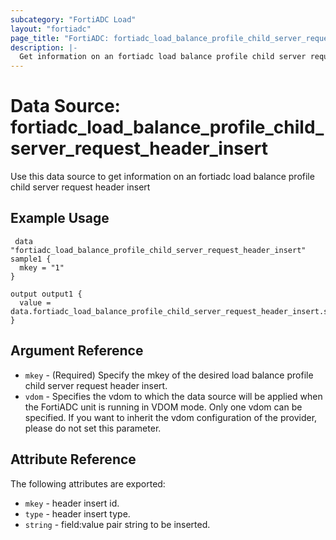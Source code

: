 ```yaml
---
subcategory: "FortiADC Load"
layout: "fortiadc"
page_title: "FortiADC: fortiadc_load_balance_profile_child_server_request_header_insert"
description: |-
  Get information on an fortiadc load balance profile child server request header insert
---
```


# Data Source: fortiadc_load_balance_profile_child_server_request_header_insert
Use this data source to get information on an fortiadc load balance profile child server request header insert

## Example Usage

```hcl
 data "fortiadc_load_balance_profile_child_server_request_header_insert" sample1 {
  mkey = "1"
}

output output1 {
  value = data.fortiadc_load_balance_profile_child_server_request_header_insert.sample1
}
```

## Argument Reference
* `mkey` - (Required) Specify the mkey of the desired  load balance profile child server request header insert.
* `vdom` - Specifies the vdom to which the data source will be applied when the FortiADC unit is running in VDOM mode. Only one vdom can be specified. If you want to inherit the vdom configuration of the provider, please do not set this parameter.


## Attribute Reference

The following attributes are exported:

* `mkey` - header insert id.
* `type` - header insert type. 
* `string` - field:value pair string to be inserted. 

